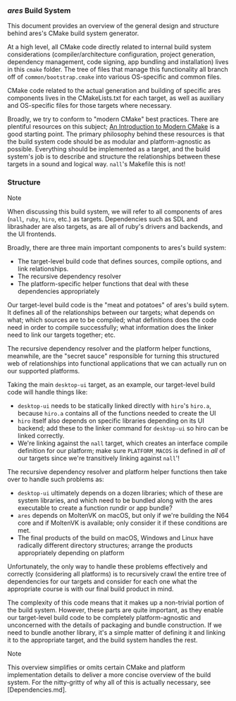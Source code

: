 ### *ares* Build System

This document provides an overview of the general design and structure behind ares's CMake build system generator.

At a high level, all CMake code directly related to internal build system considerations (compiler/architecture configuration, project generation, dependency management, code signing, app bundling and installation) lives in this `cmake` folder. The tree of files that manage this functionality all branch off of `common/bootstrap.cmake` into various OS-specific and common files.

CMake code related to the actual generation and building of specific ares components lives in the CMakeLists.txt for each target, as well as auxiliary and OS-specific files for those targets where necessary.

Broadly, we try to conform to "modern CMake" best practices. There are plentiful resources on this subject; [An Introduction to Modern CMake](https://cliutils.gitlab.io/modern-cmake/README.html) is a good starting point. The primary philosophy behind these resources is that the build system code should be as modular and platform-agnostic as possible. Everything should be implemented as a target, and the build system's job is to describe and structure the relationships between these targets in a sound and logical way. `nall`'s Makefile this is not!

### Structure

> [!NOTE]
> When discussing this build system, we will refer to all components of ares (`nall`, `ruby`, `hiro`, etc.) as targets. Dependencies such as SDL and librashader are also targets, as are all of ruby's drivers and backends, and the UI frontends.

Broadly, there are three main important components to ares's build system:

* The target-level build code that defines sources, compile options, and link relationships.
* The recursive dependency resolver
* The platform-specific helper functions that deal with these dependencies appropriately

Our target-level build code is the "meat and potatoes" of ares's build sytem. It defines all of the relationships between our targets; what depends on what; which sources are to be compiled; what definitions does the code need in order to compile successfully; what information does the linker need to link our targets together; etc.

The recursive dependency resolver and the platform helper functions, meanwhile, are the "secret sauce" responsible for turning this structured web of relationships into functional applications that we can actually run on our supported platforms.

Taking the main `desktop-ui` target, as an example, our target-level build code will handle things like:

* `desktop-ui` needs to be statically linked directly with `hiro`'s `hiro.a`, because `hiro.a` contains all of the functions needed to create the UI
* `hiro` itself also depends on specific libraries depending on its UI backend; add these to the linker command for `desktop-ui` so hiro can be linked correctly.
* We're linking against the `nall` target, which creates an interface compile definition for our platform; make sure `PLATFORM_MACOS` is defined in *all* of our targets since we're transitively linking against `nall`'!

The recursive dependency resolver and platform helper functions then take over to handle such problems as:

* `desktop-ui` ultimately depends on a dozen libraries; which of these are system libraries, and which need to be bundled along with the ares executable to create a function rundir or app bundle?
* `ares` depends on MoltenVK on macOS, but only if we're building the N64 core and if MoltenVK is available; only consider it if these conditions are met.
* The final products of the build on macOS, Windows and Linux have radically different directory structures; arrange the products appropriately depending on platform

Unfortunately, the only way to handle these problems effectively and correctly (considering all platforms) is to recursively crawl the entire tree of dependencies for our targets and consider for each one what the appropriate course is with our final build product in mind.

The complexity of this code means that it makes up a non-trivial portion of the build system. However, these parts are quite important, as they enable our target-level build code to be completely platform-agnostic and unconcerned with the details of packaging and bundle construction. If we need to bundle another library, it's a simple matter of defining it and linking it to the appropriate target, and the build system handles the rest.

> [!NOTE]
> This overview simplifies or omits certain CMake and platform implementation details to deliver a more concise overview of the build system. For the nitty-gritty of why all of this is actually necessary, see [Dependencies.md].
